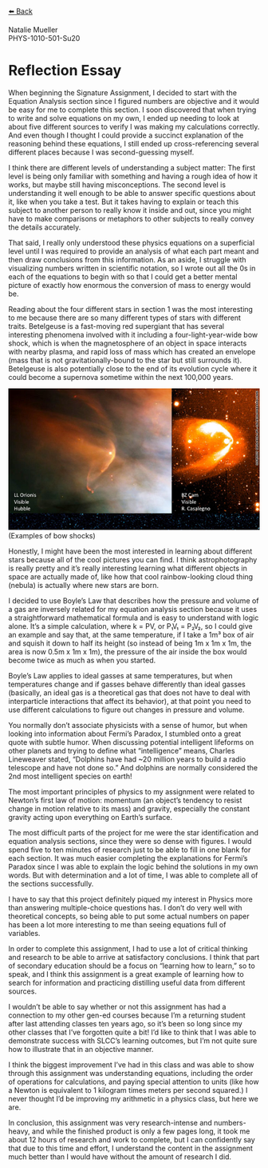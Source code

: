 [⬅️ Back](/index.md)

Natalie Mueller  
PHYS-1010-501-Su20

# Reflection Essay
When beginning the Signature Assignment, I decided to start with the Equation Analysis section since I figured numbers are objective and it would be easy for me to complete this section. I soon discovered that when trying to write and solve equations on my own, I ended up needing to look at about five different sources to verify I was making my calculations correctly. And even though I thought I could provide a succinct explanation of the reasoning behind these equations, I still ended up cross-referencing several different places because I was second-guessing myself.

I think there are different levels of understanding a subject matter: The first level is being only familiar with something and having a rough idea of how it works, but maybe still having misconceptions. The second level is understanding it well enough to be able to answer specific questions about it, like when you take a test. But it takes having to explain or teach this subject to another person to really know it inside and out, since you might have to make comparisons or metaphors to other subjects to really convey the details accurately.

That said, I really only understood these physics equations on a superficial level until I was required to provide an analysis of what each part meant and then draw conclusions from this information. As an aside, I struggle with visualizing numbers written in scientific notation, so I wrote out all the 0s in each of the equations to begin with so that I could get a better mental picture of exactly how enormous the conversion of mass to energy would be.

Reading about the four different stars in section 1 was the most interesting to me because there are so many different types of stars with different traits. Betelgeuse is a fast-moving red supergiant that has several interesting phenomena involved with it including a four-light-year-wide bow shock, which is when the magnetosphere of an object in space interacts with nearby plasma, and rapid loss of mass which has created an envelope (mass that is not gravitationally-bound to the star but still surrounds it). Betelgeuse is also potentially close to the end of its evolution cycle where it could become a supernova sometime within the next 100,000 years.

![Examples of bow shocks](/images/bowshock.png)  
(Examples of bow shocks)

Honestly, I might have been the most interested in learning about different stars because all of the cool pictures you can find. I think astrophotography is really pretty and it’s really interesting learning what different objects in space are actually made of, like how that cool rainbow-looking cloud thing (nebula) is actually where new stars are born.

I decided to use Boyle’s Law that describes how the pressure and volume of a gas are inversely related for my equation analysis section because it uses a straightforward mathematical formula and is easy to understand with logic alone. It’s a simple calculation, where k = PV, or P₁V₁ = P₂V₂, so I could give an example and say that, at the same temperature, if I take a 1m³ box of air and squish it down to half its height (so instead of being 1m x 1m x 1m, the area is now 0.5m x 1m x 1m), the pressure of the air inside the box would become twice as much as when you started.

Boyle’s Law applies to ideal gasses at same temperatures, but when temperatures change and if gasses behave differently than ideal gasses (basically, an ideal gas is a theoretical gas that does not have to deal with interparticle interactions that affect its behavior), at that point you need to use different calculations to figure out changes in pressure and volume. 

You normally don’t associate physicists with a sense of humor, but when looking into information about Fermi’s Paradox, I stumbled onto a great quote with subtle humor. When discussing potential intelligent lifeforms on other planets and trying to define what “intelligence” means, Charles Lineweaver stated, “Dolphins have had ~20 million years to build a radio telescope and have not done so.” And dolphins are normally considered the 2nd most intelligent species on earth!

The most important principles of physics to my assignment were related to Newton’s first law of motion: momentum (an object’s tendency to resist change in motion relative to its mass) and gravity, especially the constant gravity acting upon everything on Earth’s surface.

The most difficult parts of the project for me were the star identification and equation analysis sections, since they were so dense with figures. I would spend five to ten minutes of research just to be able to fill in one blank for each section. It was much easier completing the explanations for Fermi’s Paradox since I was able to explain the logic behind the solutions in my own words. But with determination and a lot of time, I was able to complete all of the sections successfully.

I have to say that this project definitely piqued my interest in Physics more than answering multiple-choice questions has. I don’t do very well with theoretical concepts, so being able to put some actual numbers on paper has been a lot more interesting to me than seeing equations full of variables.

In order to complete this assignment, I had to use a lot of critical thinking and research to be able to arrive at satisfactory conclusions. I think that part of secondary education should be a focus on “learning how to learn,” so to speak, and I think this assignment is a great example of learning how to search for information and practicing distilling useful data from different sources.

I wouldn’t be able to say whether or not this assignment has had a connection to my other gen-ed courses because I’m a returning student after last attending classes ten years ago, so it’s been so long since my other classes that I’ve forgotten quite a bit! I’d like to think that I was able to demonstrate success with SLCC’s learning outcomes, but I’m not quite sure how to illustrate that in an objective manner.

I think the biggest improvement I’ve had in this class and was able to show through this assignment was understanding equations, including the order of operations for calculations, and paying special attention to units (like how a Newton is equivalent to 1 kilogram times meters per second squared.) I never thought I’d be improving my arithmetic in a physics class, but here we are.

In conclusion, this assignment was very research-intense and numbers-heavy, and while the finished product is only a few pages long, it took me about 12 hours of research and work to complete, but I can confidently say that due to this time and effort, I understand the content in the assignment much better than I would have without the amount of research I did.